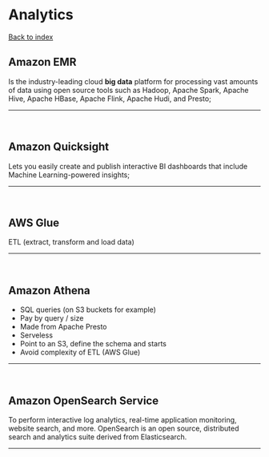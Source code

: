 # Analytics

[Back to index](Index.md)

## Amazon EMR

Is the industry-leading cloud **big data** platform for processing vast amounts of data using open source tools such as Hadoop, Apache Spark, Apache Hive, Apache HBase, Apache Flink, Apache Hudi, and Presto;

---

</br>

## Amazon Quicksight

Lets you easily create and publish interactive BI dashboards that include Machine Learning-powered insights;

---

</br>

## AWS Glue

ETL (extract, transform and load data)

---

</br>

## Amazon Athena

- SQL queries (on S3 buckets for example)
- Pay by query / size
- Made from Apache Presto
- Serveless
- Point to an S3, define the schema and starts
- Avoid complexity of ETL (AWS Glue)

---

</br>

## Amazon OpenSearch Service

To perform interactive log analytics, real-time application monitoring, website search, and more. OpenSearch is an open source, distributed search and analytics suite derived from Elasticsearch.

---

</br>
